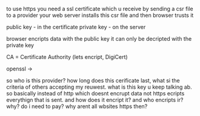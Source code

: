to use https you need a ssl certificate which u receive by sending a csr file to a provider 
your web server installs this csr file and then browser trusts it

public key - in the certificate
private key - on the server 

browser encripts data with the public key
it can only be decripted with the private key

CA = Certificate Authority (lets encript, DigiCert)


openssl -> 




so who is this provider? how long does this cerificate last, what si the criteria of others accepting my reuwest. what is this key u keep talking ab. so basically instead of http which doesnt encrupt data not https ecripts everythign that is sent. and how does it encript it? and who encripts ir? why? do i need to pay? why arent all wbsites https then?